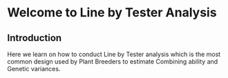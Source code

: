 # Welcome to Line by Tester Analysis 

##  Introduction 

 Here we learn on how to conduct Line by Tester analysis which is the most common design used by Plant Breeders to estimate Combining ability and Genetic variances. 


